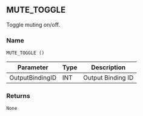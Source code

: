 ## MUTE\_TOGGLE

Toggle muting on/off.


### Name

`MUTE_TOGGLE ()`


| Parameter       | Type | Description       |
| --------------- | ---- | ----------------- |
| OutputBindingID | INT  | Output Binding ID |



### Returns

`None`